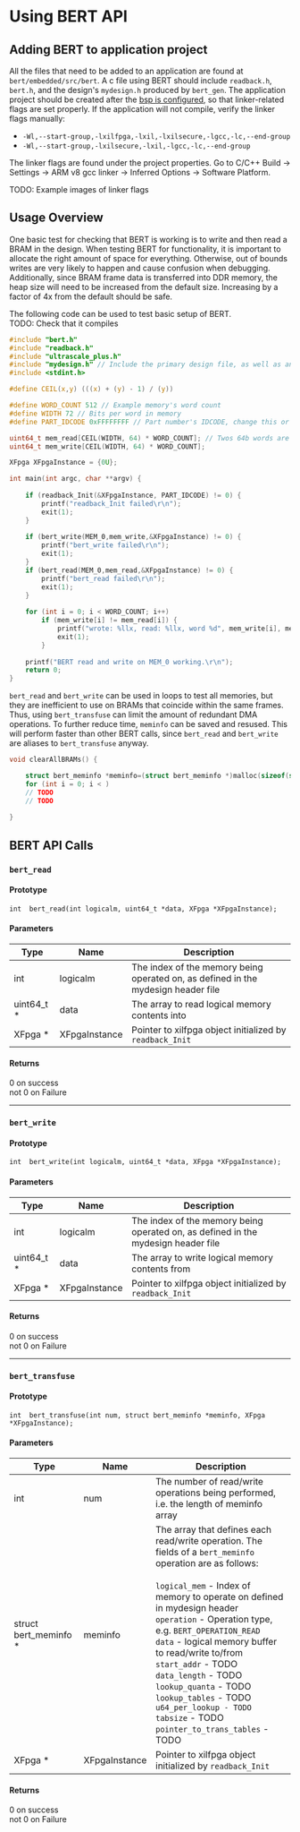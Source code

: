 Using BERT API
========================

## Adding BERT to application project

All the files that need to be added to an application are found at `bert/embedded/src/bert`. A c file using BERT should include `readback.h`, `bert.h`, and the design's `mydesign.h` produced by `bert_gen`. The application project should be created after the [bsp is configured](bsp.md), so that linker-related flags are set properly. If the application will not compile, verify the linker flags manually:

* `-Wl,--start-group,-lxilfpga,-lxil,-lxilsecure,-lgcc,-lc,--end-group`
*  `-Wl,--start-group,-lxilsecure,-lxil,-lgcc,-lc,--end-group`

The linker flags are found under the project properties. Go to C/C++ Build -> Settings -> ARM v8 gcc linker -> Inferred Options -> Software Platform.

TODO: Example images of linker flags

## Usage Overview

One basic test for checking that BERT is working is to write and then read a BRAM in the design. When testing BERT for functionality, it is important to allocate the right amount of space for everything. Otherwise, out of bounds writes are very likely to happen and cause confusion when debugging. Additionally, since BRAM frame data is transferred into DDR memory, the heap size will need to be increased from the default size. Increasing by a factor of 4x from the default should be safe.

The following code can be used to test basic setup of BERT.\
TODO: Check that it compiles

```c
#include "bert.h"
#include "readback.h"
#include "ultrascale_plus.h"
#include "mydesign.h" // Include the primary design file, as well as any acceleration tables if used
#include <stdint.h>

#define CEIL(x,y) (((x) + (y) - 1) / (y))

#define WORD_COUNT 512 // Example memory's word count
#define WIDTH 72 // Bits per word in memory 
#define PART_IDCODE 0xFFFFFFFF // Part number's IDCODE, change this or bert calls will silently fail

uint64_t mem_read[CEIL(WIDTH, 64) * WORD_COUNT]; // Twos 64b words are needed for 72b
uint64_t mem_write[CEIL(WIDTH, 64) * WORD_COUNT];

XFpga XFpgaInstance = {0U};

int main(int argc, char **argv) {
     
    if (readback_Init(&XFpgaInstance, PART_IDCODE) != 0) {
        printf("readback_Init failed\r\n");
        exit(1);
    }
    
    if (bert_write(MEM_0,mem_write,&XFpgaInstance) != 0) {
        printf("bert_write failed\r\n");
        exit(1);
    }
    if (bert_read(MEM_0,mem_read,&XFpgaInstance) != 0) {
        printf("bert_read failed\r\n");
        exit(1);
    }
    
    for (int i = 0; i < WORD_COUNT; i++)
        if (mem_write[i] != mem_read[i]) {
            printf("wrote: %llx, read: %llx, word %d", mem_write[i], mem_read[i], i/2);
            exit(1);
        }
    
    printf("BERT read and write on MEM_0 working.\r\n");
    return 0;
}
```
`bert_read` and `bert_write` can be used in loops to test all memories, but they are inefficient to use on BRAMs that coincide within the same frames. Thus, using `bert_transfuse` can limit the amount of redundant DMA operations. To further reduce time, `meminfo` can be saved and resused. This will perform faster than other BERT calls, since `bert_read` and `bert_write` are aliases to `bert_transfuse` anyway.
```c
void clearAllBRAMs() {

    struct bert_meminfo *meminfo=(struct bert_meminfo *)malloc(sizeof(struct bert_meminfo)*NUM_LOGICAL);
    for (int i = 0; i < )
    // TODO
    // TODO
    
}
```


## BERT API Calls

### `bert_read`

#### Prototype
`int  bert_read(int logicalm, uint64_t *data, XFpga *XFpgaInstance);`

#### Parameters
| Type | Name | Description |
| ---- | ---- | ----------- |
| int | logicalm | The index of the memory being operated on, as defined in the mydesign header file |
| uint64_t * | data | The array to read logical memory contents into |
|  XFpga * | XFpgaInstance | Pointer to xilfpga object initialized by `readback_Init` |

#### Returns
0 on success\
not 0 on Failure

-----

### `bert_write`

#### Prototype
`int  bert_write(int logicalm, uint64_t *data, XFpga *XFpgaInstance);`

#### Parameters
| Type | Name | Description |
| ---- | ---- | ----------- |
| int | logicalm | The index of the memory being operated on, as defined in the mydesign header file |
| uint64_t * | data | The array to write logical memory contents from |
|  XFpga * | XFpgaInstance | Pointer to xilfpga object initialized by `readback_Init` |

#### Returns
0 on success\
not 0 on Failure

-----

### `bert_transfuse`

#### Prototype
`int  bert_transfuse(int num, struct bert_meminfo *meminfo, XFpga *XFpgaInstance);`

#### Parameters
| Type | Name | Description |
| ---- | ---- | ----------- |
| int | num | The number of read/write operations being performed, i.e. the length of meminfo array |
| struct bert_meminfo * | meminfo | The array that defines each read/write operation. The fields of a `bert_meminfo` operation are as follows: <br><br> `logical_mem` - Index of memory to operate on defined in mydesign header <br> `operation` - Operation type, e.g. `BERT_OPERATION_READ` <br> `data` - logical memory buffer to read/write to/from <br> `start_addr` - TODO <br> `data_length` - TODO <br> `lookup_quanta` - TODO <br> `lookup_tables` - TODO <br> `u64_per_lookup - TODO` <br> `tabsize` - TODO <br> `pointer_to_trans_tables` - TODO  |
|  XFpga * | XFpgaInstance | Pointer to xilfpga object initialized by `readback_Init` |

#### Returns
0 on success\
not 0 on Failure
